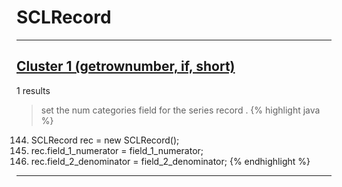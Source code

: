 # SCLRecord

***

## [Cluster 1 (getrownumber, if, short)](./1)
1 results
> set the num categories field for the series record . 
{% highlight java %}
144. SCLRecord rec = new SCLRecord();
146. rec.field_1_numerator = field_1_numerator;
147. rec.field_2_denominator = field_2_denominator;
{% endhighlight %}

***

